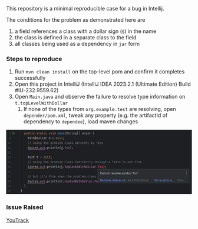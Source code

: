 This repository is a minimal reproducible case for a bug in Intellij.

The conditions for the problem as demonstrated here are

1. a field references a class with a dollar sign (`$`) in the name
2. the class is defined in a separate class to the field
3. all classes being used as a dependency in `jar` form

### Steps to reproduce

1. Run `mvn clean install` on the top-level pom and confirm it completes successfully
2. Open this project in IntelliJ (IntelliJ IDEA 2023.2.1 (Ultimate Edition) Build #IU-232.9559.62)
3. Open `Main.java` and observe the failure to resolve type information on `t.topLevelWithDollar`
    1. If none of the types from `org.example.test` are resolving, open `depender/pom.xml`, tweak
       any property (e.g. the artifactId of dependency to `dependee`), load maven changes

![example demonstrating the issue](img/example.png)

### Issue Raised

[YouTrack](https://youtrack.jetbrains.com/issue/IDEA-339385/Unresolved-type-for-class-with-dollar-sign-in-jar-dependency)
